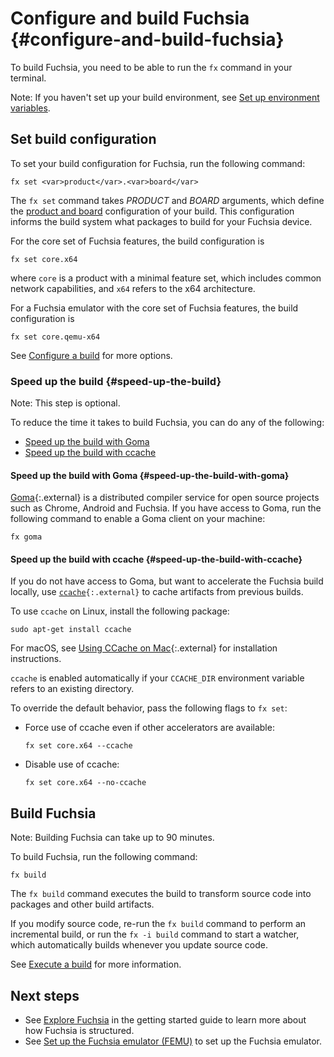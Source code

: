# Configure and build Fuchsia {#configure-and-build-fuchsia}

To build Fuchsia, you need to be able to run the `fx` command in your terminal.

Note: If you haven't set up your build environment, see
[Set up environment variables](/docs/get-started/get_fuchsia_source.md#set-up-environment-variables).

## Set build configuration

To set your build configuration for Fuchsia, run the following command:

```posix-terminal
fx set <var>product</var>.<var>board</var>
```

The `fx set` command takes <var>PRODUCT</var> and <var>BOARD</var> arguments,
which define the
[product and board](/docs/concepts/build_system/boards_and_products.md)
configuration of your build. This configuration informs the build system what
packages to build for your Fuchsia device. 

For the core set of Fuchsia features, the build configuration is

```posix-terminal
fx set core.x64
```

where `core` is a product with a minimal feature set, which includes
common network capabilities, and `x64` refers to the x64 architecture.

For a Fuchsia emulator with the core set of Fuchsia features, the build configuration is

```posix-terminal
fx set core.qemu-x64
```

See [Configure a build](/docs/development/build/fx.md#configure-a-build) for
more options.

### Speed up the build {#speed-up-the-build}

Note: This step is optional.

To reduce the time it takes to build Fuchsia, you can do any of the following:

*   [Speed up the build with Goma](#speed-up-the-build-with-goma)
*   [Speed up the build with ccache](#speed-up-the-build-with-ccache)

#### Speed up the build with Goma {#speed-up-the-build-with-goma}

[Goma](https://chromium.googlesource.com/infra/goma/server/){:.external} is a
distributed compiler service for open source projects such as Chrome, Android
and Fuchsia. If you have access to Goma, run the following command to enable a
Goma client on your machine:

```posix-terminal
fx goma
```

#### Speed up the build with ccache {#speed-up-the-build-with-ccache}

If you do not have access to Goma, but want to accelerate the Fuchsia build
locally, use <code>[ccache](https://ccache.dev/){:.external}</code> to cache
artifacts from previous builds.

To use `ccache` on Linux, install the following package:

```posix-terminal
sudo apt-get install ccache
```

For macOS, see
[Using CCache on Mac](https://chromium.googlesource.com/chromium/src.git/+/master/docs/ccache_mac.md){:.external}
for installation instructions.

`ccache` is enabled automatically if your `CCACHE_DIR` environment variable
refers to an existing directory.

To override the default behavior, pass the following flags to `fx set`:

*   Force use of ccache even if other accelerators are available:

    ```posix-terminal
    fx set core.x64 --ccache
    ```

*   Disable use of ccache:

    ```posix-terminal
    fx set core.x64 --no-ccache
    ```

## Build Fuchsia

Note: Building Fuchsia can take up to 90 minutes.

To build Fuchsia, run the following command:

```posix-terminal
fx build
```

The `fx build` command executes the build to transform source code into packages
and other build artifacts.

If you modify source code, re-run the `fx build` command to perform an
incremental build, or run the `fx -i build` command to start a watcher, which
automatically builds whenever you update source code.

See [Execute a build](/docs/development/build/fx.md#execute-a-build) for more
information.

## Next steps

 * See [Explore Fuchsia](/docs/get-started/explore_fuchsia.md)
   in the getting started guide to learn more about how Fuchsia is structured.
 * See [Set up the Fuchsia emulator (FEMU)](/docs/get-started/set_up_femu.md)
   to set up the Fuchsia emulator.
